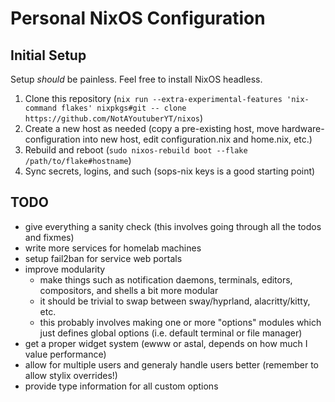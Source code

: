 # Personal NixOS Configuration

## Initial Setup

Setup *should* be painless. Feel free to install NixOS headless.

1. Clone this repository (`nix run --extra-experimental-features 'nix-command flakes' nixpkgs#git -- clone https://github.com/NotAYoutuberYT/nixos`)
1. Create a new host as needed (copy a pre-existing host, move hardware-configuration into new host, edit configuration.nix and home.nix, etc.)
1. Rebuild and reboot (`sudo nixos-rebuild boot --flake /path/to/flake#hostname`)
1. Sync secrets, logins, and such (sops-nix keys is a good starting point)

## TODO

- give everything a sanity check (this involves going through all the todos and fixmes)
- write more services for homelab machines
- setup fail2ban for service web portals
- improve modularity
    - make things such as notification daemons, terminals, editors, compositors, and shells a bit more modular
    - it should be trivial to swap between sway/hyprland, alacritty/kitty, etc.
    - this probably involves making one or more "options" modules which just defines global options (i.e. default terminal or file manager)
- get a proper widget system (ewww or astal, depends on how much I value performance)
- allow for multiple users and generaly handle users better (remember to allow stylix overrides!)
- provide type information for all custom options
